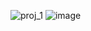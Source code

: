 ![proj_1](https://github.com/user-attachments/assets/d72421a1-0871-46a7-b579-43b6201efcf7)
![image](https://github.com/user-attachments/assets/23c15d96-6f4d-44a6-9cd3-84989c03e7a0)
